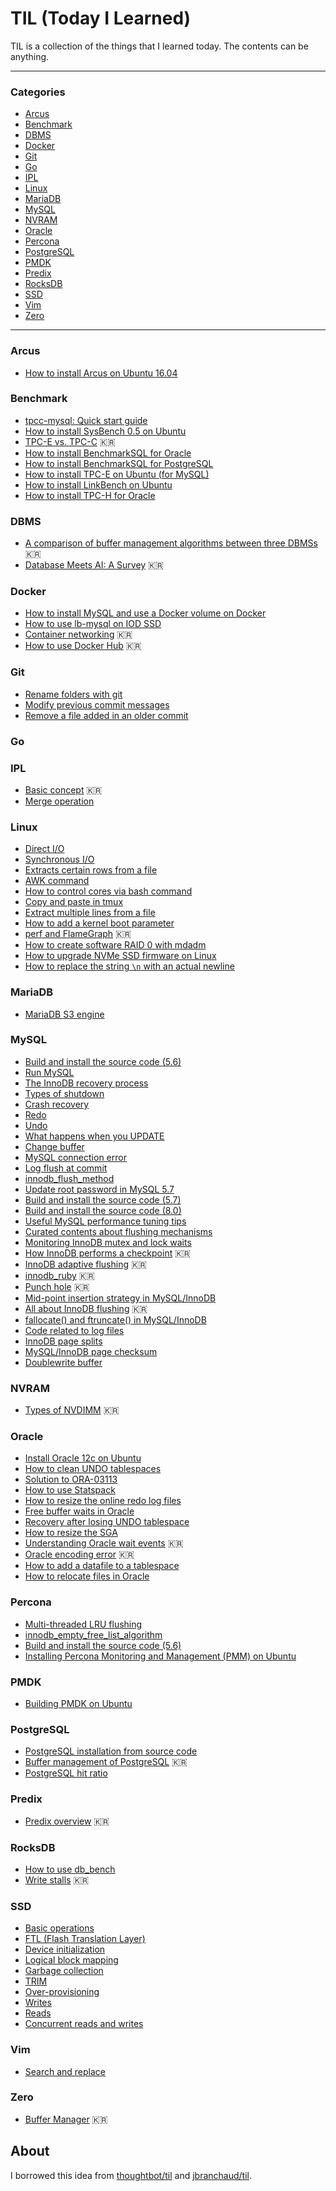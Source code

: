 # TIL (Today I Learned)

TIL is a collection of the things that I learned today. The contents can be anything.

---

### Categories

* [Arcus](#arcus)
* [Benchmark](#benchmark)
* [DBMS](#dbms)
* [Docker](#docker)
* [Git](#git)
* [Go](#go)
* [IPL](#ipl)
* [Linux](#linux)
* [MariaDB](#mariadb)
* [MySQL](#mysql)
* [NVRAM](#nvram)
* [Oracle](#oracle)
* [Percona](#percona)
* [PostgreSQL](#postgresql)
* [PMDK](#pmdk)
* [Predix](#predix)
* [RocksDB](#rocksdb)
* [SSD](#ssd)
* [Vim](#vim)
* [Zero](#zero)

---

### Arcus

- [How to install Arcus on Ubuntu 16.04](arcus/how-to-install-arcus-on-ubuntu.md)

### Benchmark

- [tpcc-mysql: Quick start guide](benchmark/tpcc-mysql.md)
- [How to install SysBench 0.5 on Ubuntu](benchmark/how-to-install-sysbench-0.5-on-ubuntu.md)
- [TPC-E vs. TPC-C](benchmark/tpc-e-versus-tpc-c.md) :kr:
- [How to install BenchmarkSQL for Oracle](benchmark/how-to-install-benchmarksql-for-oracle.md)
- [How to install BenchmarkSQL for PostgreSQL](benchmark/how-to-install-benchmarksql-for-postgresql.md)
- [How to install TPC-E on Ubuntu (for MySQL)](benchmark/how-to-install-tpce-on-ubuntu.md)
- [How to install LinkBench on Ubuntu](benchmark/how-to-install-linkbench-on-ubuntu.md)
- [How to install TPC-H for Oracle](benchmark/how-to-install-tpch-for-oracle.md)

### DBMS

- [A comparison of buffer management algorithms between three DBMSs](dbms/a-comparison-of-buffer-management-algorithms.md) :kr:
- [Database Meets AI: A Survey](dbms/db-meets-ai.md) :kr:

### Docker

- [How to install MySQL and use a Docker volume on Docker](docker/mysql-with-docker-volume.md)
- [How to use lb-mysql on IOD SSD](docker/lb-mysql-on-iod.md)
- [Container networking](docker/container-networking.md) :kr:
- [How to use Docker Hub](docker/how-to-use-docker-hub.md) :kr:

### Git

- [Rename folders with git](git/rename-folders-with-git.md)
- [Modify previous commit messages](git/modify-previous-commit-messages.md)
- [Remove a file added in an older commit](git/Remove-a-file-added-in-an-older-commit.md)

### Go


### IPL

- [Basic concept](ipl/basic-concept.md) :kr:
- [Merge operation](ipl/merge-operation.md)

### Linux

- [Direct I/O](linux/direct-io.md)
- [Synchronous I/O](linux/synchronous-io.md)
- [Extracts certain rows from a file](linux/extracts-certain-rows-from-a-file.md)
- [AWK command](linux/awk-command.md)
- [How to control cores via bash command](linux/how-to-control-cores-via-bash-command.md)
- [Copy and paste in tmux](linux/copy-and-paste-in-tmux.md)
- [Extract multiple lines from a file](linux/extract-multiple-lines-from-a-file.md)
- [How to add a kernel boot parameter](linux/how-to-add-a-kernel-boot-parameter.md)
- [perf and FlameGraph](linux/perf-and-flamegraph.md) :kr:
- [How to create software RAID 0 with mdadm](linux/how-to-create-software-raid0-with-mdadm.md)
- [How to upgrade NVMe SSD firmware on Linux](linux/how-to-upgrade-nvme-ssd-firmware-on-linux.md)
- [How to replace the string `\n` with an actual newline](linux/replace-the-string-n-with-an-actual-newline.md)

### MariaDB

- [MariaDB S3 engine](mariadb/mariadb-s3-engine.md)

### MySQL

- [Build and install the source code (5.6)](mysql/build-and-install-the-source-code-5.6.md)
- [Run MySQL](mysql/run-mysql.md)
- [The InnoDB recovery process](mysql/the-innodb-recovery-process.md)
- [Types of shutdown](mysql/types-of-shutdown.md)
- [Crash recovery](mysql/crash-recovery.md)
- [Redo](mysql/redo.md)
- [Undo](mysql/undo.md)
- [What happens when you UPDATE](mysql/what-happens-when-you-update.md)
- [Change buffer](mysql/change-buffer.md)
- [MySQL connection error](mysql/mysql-connection-error.md)
- [Log flush at commit](mysql/log-flush-at-commit.md)
- [innodb_flush_method](mysql/innodb-flush-method.md)
- [Update root password in MySQL 5.7](mysql/update-root-password-in-mysql-5.7.md)
- [Build and install the source code (5.7)](mysql/build-and-install-the-source-code-5.7.md)
- [Build and install the source code (8.0)](mysql/build-and-install-the-source-code-8.0.md)
- [Useful MySQL performance tuning tips](mysql/useful-mysql-performance-tuning-tips.md)
- [Curated contents about flushing mechanisms](mysql/curated-contents-about-flushing-mechanisms.md)
- [Monitoring InnoDB mutex and lock waits](mysql/monitoring-innodb-mutex-and-lock-waits.md)
- [How InnoDB performs a checkpoint](mysql/how-innodb-performs-a-checkpoint.md) :kr:
- [InnoDB adaptive flushing](mysql/adaptive-flushing.md) :kr:
- [innodb_ruby](mysql/innodb-ruby.md) :kr:
- [Punch hole](mysql/punch-hole.md) :kr:
- [Mid-point insertion strategy in MySQL/InnoDB](mysql/midpoint-insertion.md)
- [All about InnoDB flushing](mysql/all-abount-innodb-flushing.md) :kr:
- [fallocate() and ftruncate() in MySQL/InnoDB](mysql/falloc-and-ftrunc-in-innodb.md)
- [Code related to log files](mysql/code-related-to-log-files.md)
- [InnoDB page splits](mysql/page-split.md)
- [MySQL/InnoDB page checksum](mysql/innodb-page-checksum.md)
- [Doublewrite buffer](mysql/doublewrite-buffer.md)

### NVRAM

- [Types of NVDIMM](nvram/types-of-nvdimm.md) :kr:

### Oracle

- [Install Oracle 12c on Ubuntu](oracle/install-oracle-12c-on-ubuntu.md)
- [How to clean UNDO tablespaces](oracle/how-to-clean-undo-tablespaces.md)
- [Solution to ORA-03113](oracle/solution-to-ora-03113.md)
- [How to use Statspack](oracle/how-to-use-statspack.md)
- [How to resize the online redo log files](oracle/how-to-resize-the-online-redo-logfiles.md)
- [Free buffer waits in Oracle](oracle/free-buffer-waits-in-oracle.md)
- [Recovery after losing UNDO tablespace](oracle/recovery-after-losing-undo-tablespace.md)
- [How to resize the SGA](oracle/how-to-resize-the-sga.md)
- [Understanding Oracle wait events](oracle/understanding-oracle-wait-events.md) :kr:
- [Oracle encoding error](oracle/oracle-encoding-error.md) :kr:
- [How to add a datafile to a tablespace](oracle/how-to-add-a-datafile-to-a-tablespace.md)
- [How to relocate files in Oracle](oracle/how-to-relocate-files-in-oracle.md)

### Percona

- [Multi-threaded LRU flushing](percona/multi-threaded-LRU-flushing.md)
- [innodb_empty_free_list_algorithm](percona/innodb_empty_free_list_algorithm.md)
- [Build and install the source code (5.6)](percona/build-and-install-the-source-code-5.6.md)
- [Installing Percona Monitoring and Management (PMM) on Ubuntu](percona/install-pmm-on-ubuntu.md)

### PMDK

- [Building PMDK on Ubuntu](pmdk/building-pmdk-on-ubuntu.md)

### PostgreSQL

- [PostgreSQL installation from source code](postgresql/installation-from-source-code.md)
- [Buffer management of PostgreSQL](postgresql/pgsql-buffer-mgmt.md) :kr:
- [PostgreSQL hit ratio](postgresql/pgsql-hit-ratio.md)

### Predix

- [Predix overview](predix/predix-overview.md) :kr:

### RocksDB

- [How to use db_bench](rocksdb/how-to-use-db_bench.md)
- [Write stalls](rocksdb/write-stalls.md) :kr:

### SSD

- [Basic operations](ssd/basic-operations.md)
- [FTL (Flash Translation Layer)](ssd/ftl.md)
- [Device initialization](ssd/device-initialization.md)
- [Logical block mapping](ssd/logical-block-mapping.md)
- [Garbage collection](ssd/garbage-collection.md)
- [TRIM](ssd/trim.md)
- [Over-provisioning](ssd/over-provisioning.md)
- [Writes](ssd/writes.md)
- [Reads](ssd/reads.md)
- [Concurrent reads and writes](ssd/concurrent-reads-and-writes.md)

### Vim

- [Search and replace](vim/search-and-replace.md)

### Zero

- [Buffer Manager](zero/buffer-manager.md) :kr:

## About

I borrowed this idea from [thoughtbot/til](https://github.com/thoughtbot/til) and [jbranchaud/til](https://github.com/jbranchaud/til).
